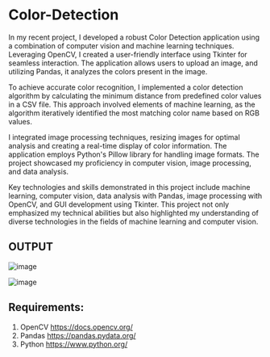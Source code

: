 # Color-Detection

In my recent project, I developed a robust Color Detection application using a combination of computer vision and machine learning techniques. Leveraging OpenCV, I created a user-friendly interface using Tkinter for seamless interaction. The application allows users to upload an image, and utilizing Pandas, it analyzes the colors present in the image.

To achieve accurate color recognition, I implemented a color detection algorithm by calculating the minimum distance from predefined color values in a CSV file. This approach involved elements of machine learning, as the algorithm iteratively identified the most matching color name based on RGB values.

I integrated image processing techniques, resizing images for optimal analysis and creating a real-time display of color information. The application employs Python's Pillow library for handling image formats. The project showcased my proficiency in computer vision, image processing, and data analysis.

Key technologies and skills demonstrated in this project include machine learning, computer vision, data analysis with Pandas, image processing with OpenCV, and GUI development using Tkinter. This project not only emphasized my technical abilities but also highlighted my understanding of diverse technologies in the fields of machine learning and computer vision.

## OUTPUT

![image](https://github.com/chyash1110/colordetection/assets/118417410/2b4af06f-70a9-481c-b332-53f8976c58ac)

![image](https://github.com/chyash1110/colordetection/assets/118417410/2bea485e-6051-4298-b35c-71c4de408c2a)


Requirements:
--------------
1. OpenCV    https://docs.opencv.org/
2. Pandas    https://pandas.pydata.org/
3. Python    https://www.python.org/
